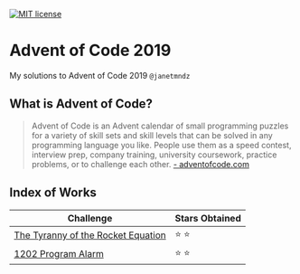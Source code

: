 [![MIT license](https://img.shields.io/badge/License-MIT-blue.svg)](https://opensource.org/licenses/MIT)

# Advent of Code 2019
My solutions to Advent of Code 2019 `@janetmndz`

## What is Advent of Code?
> Advent of Code is an Advent calendar of small programming puzzles for a variety of skill sets and skill levels that can be solved in any programming language you like. People use them as a speed contest, interview prep, company training, university coursework, practice problems, or to challenge each other. [- adventofcode.com](https://adventofcode.com/2019/about)

## Index of Works
| Challenge                          | Stars Obtained    |
|------------------------------------|-------------------|
| [The Tyranny of the Rocket Equation](https://adventofcode.com/2019/day/1) | ⭐️ ⭐️ | 
| [1202 Program Alarm](https://adventofcode.com/2019/day/2) | ⭐️ ⭐️ |